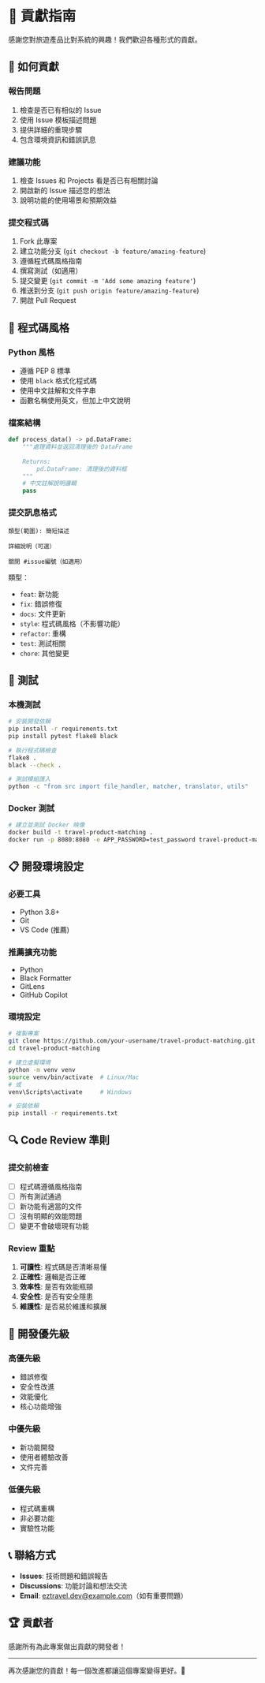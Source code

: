 # 🤝 貢獻指南

感謝您對旅遊產品比對系統的興趣！我們歡迎各種形式的貢獻。

## 🌟 如何貢獻

### 報告問題
1. 檢查是否已有相似的 Issue
2. 使用 Issue 模板描述問題
3. 提供詳細的重現步驟
4. 包含環境資訊和錯誤訊息

### 建議功能
1. 檢查 Issues 和 Projects 看是否已有相關討論
2. 開啟新的 Issue 描述您的想法
3. 說明功能的使用場景和預期效益

### 提交程式碼
1. Fork 此專案
2. 建立功能分支 (`git checkout -b feature/amazing-feature`)
3. 遵循程式碼風格指南
4. 撰寫測試（如適用）
5. 提交變更 (`git commit -m 'Add some amazing feature'`)
6. 推送到分支 (`git push origin feature/amazing-feature`)
7. 開啟 Pull Request

## 📝 程式碼風格

### Python 風格
- 遵循 PEP 8 標準
- 使用 `black` 格式化程式碼
- 使用中文註解和文件字串
- 函數名稱使用英文，但加上中文說明

### 檔案結構
```python
def process_data() -> pd.DataFrame:
    """處理資料並返回清理後的 DataFrame
    
    Returns:
        pd.DataFrame: 清理後的資料框
    """
    # 中文註解說明邏輯
    pass
```

### 提交訊息格式
```
類型(範圍): 簡短描述

詳細說明（可選）

關閉 #issue編號（如適用）
```

類型：
- `feat`: 新功能
- `fix`: 錯誤修復
- `docs`: 文件更新
- `style`: 程式碼風格（不影響功能）
- `refactor`: 重構
- `test`: 測試相關
- `chore`: 其他變更

## 🧪 測試

### 本機測試
```bash
# 安裝開發依賴
pip install -r requirements.txt
pip install pytest flake8 black

# 執行程式碼檢查
flake8 .
black --check .

# 測試模組匯入
python -c "from src import file_handler, matcher, translator, utils"
```

### Docker 測試
```bash
# 建立並測試 Docker 映像
docker build -t travel-product-matching .
docker run -p 8080:8080 -e APP_PASSWORD=test_password travel-product-matching
```

## 📋 開發環境設定

### 必要工具
- Python 3.8+
- Git
- VS Code (推薦)

### 推薦擴充功能
- Python
- Black Formatter
- GitLens
- GitHub Copilot

### 環境設定
```bash
# 複製專案
git clone https://github.com/your-username/travel-product-matching.git
cd travel-product-matching

# 建立虛擬環境
python -m venv venv
source venv/bin/activate  # Linux/Mac
# 或
venv\Scripts\activate     # Windows

# 安裝依賴
pip install -r requirements.txt
```

## 🔍 Code Review 準則

### 提交前檢查
- [ ] 程式碼遵循風格指南
- [ ] 所有測試通過
- [ ] 新功能有適當的文件
- [ ] 沒有明顯的效能問題
- [ ] 變更不會破壞現有功能

### Review 重點
1. **可讀性**: 程式碼是否清晰易懂
2. **正確性**: 邏輯是否正確
3. **效率性**: 是否有效能瓶頸
4. **安全性**: 是否有安全隱患
5. **維護性**: 是否易於維護和擴展

## 🎯 開發優先級

### 高優先級
- 錯誤修復
- 安全性改進
- 效能優化
- 核心功能增強

### 中優先級
- 新功能開發
- 使用者體驗改善
- 文件完善

### 低優先級
- 程式碼重構
- 非必要功能
- 實驗性功能

## 📞 聯絡方式

- **Issues**: 技術問題和錯誤報告
- **Discussions**: 功能討論和想法交流
- **Email**: eztravel.dev@example.com（如有重要問題）

## 🏆 貢獻者

感謝所有為此專案做出貢獻的開發者！

---

再次感謝您的貢獻！每一個改進都讓這個專案變得更好。🙏
